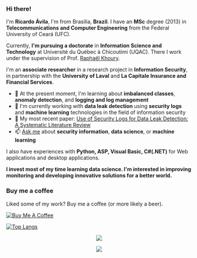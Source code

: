 ### Hi there!

I'm **Ricardo Ávila**, I'm from Brasília, **Brazil**. I have an **MSc** degree (2013) in **Telecommunications and Computer Engineering** from the Federal University of Ceará (UFC). 

Currently, **I'm pursuing a doctorate** in **Information Science and Technology** at Université du Québec à Chicoutimi (UQAC). There I work under the supervision of Prof. [Raphaël Khoury](https://scholar.google.com/citations?user=bskziasAAAAJ&hl=en).

I'm an **associate researcher** in a research project in **Information Security**, in partnership with the **University of Laval** and **La Capitale Insurance and Financial Services**.

- :triangular_flag_on_post: At the present moment, I'm learning about **imbalanced classes**, **anomaly  detection**, and **logging and log management**
- :telescope: I'm currently working with **data leak detection** using **security logs** and **machine learning** technologies in the field of information security
- :page_facing_up: My most recent paper: [Use of Security Logs for Data Leak Detection: A Systematic Literature Review](https://doi.org/10.1155/2021/6615899)
- :mailbox: [Ask me](https://github.com/theavila/theavila/issues/new/choose) about **security information**, **data science**, or **machine learning**

I also have experiences with **Python, ASP, Visual Basic, C#(.NET)** for Web applications and desktop applications.

**I invest most of my time learning data science. I'm interested in improving monitoring and developing innovative solutions for a better world.**

### Buy me a coffee

Liked some of my work? Buy me a coffee (or more likely a beer).

<a href="https://www.buymeacoffee.com/theavila" target="_blank"><img src="https://bmc-cdn.nyc3.digitaloceanspaces.com/BMC-button-images/custom_images/orange_img.png" alt="Buy Me A Coffee" style="height: auto !important;width: auto !important;"></a>

[![Top Langs](https://github-readme-stats.vercel.app/api/top-langs/?username=theavila&layout=compact&langs_count=7)](https://github.com/anuraghazra/github-readme-stats)

<p align='center'> 
  <a href="https://www.linkedin.com/in/theavila/" target="_blank">
    <img src="https://img.shields.io/badge/linkedin-%230077B5.svg?&style=for-the-badge&logo=linkedin&logoColor=white" />
  </a>
</p>
<p align='center'> 
  <a href="https://theavila.github.io/" target="_blank">
    <img src="https://img.shields.io/static/v1?label=Visit&message=Website&color=green" />
  </a>
</p>
